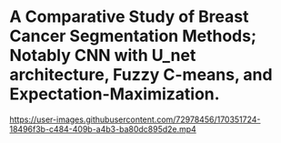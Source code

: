 # A Comparative Study of Breast Cancer Segmentation Methods; Notably CNN with U_net architecture, Fuzzy C-means, and Expectation-Maximization.


https://user-images.githubusercontent.com/72978456/170351724-18496f3b-c484-409b-a4b3-ba80dc895d2e.mp4

